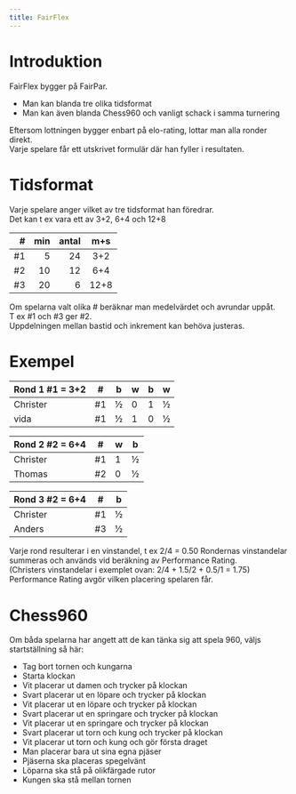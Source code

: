 ```yaml
---
title: FairFlex
---
```


# Introduktion

FairFlex bygger på FairPar. 
* Man kan blanda tre olika tidsformat
* Man kan även blanda Chess960 och vanligt schack i samma turnering

Eftersom lottningen bygger enbart på elo-rating, lottar man alla ronder direkt.  
Varje spelare får ett utskrivet formulär där han fyller i resultaten.  

# Tidsformat

Varje spelare anger vilket av tre tidsformat han föredrar.  
Det kan t ex vara ett av 3+2, 6+4 och 12+8

|#|min|antal|m+s|
|--:|--:|-:|:---:|
|#1 |5  |24|3+2  |
|#2 |10 |12|6+4  |
|#3 |20 | 6|12+8 |

Om spelarna valt olika # beräknar man medelvärdet och avrundar uppåt.  
T ex #1 och #3 ger #2.  
Uppdelningen mellan bastid och inkrement kan behöva justeras.  

# Exempel

|Rond 1 #1 = 3+2|# |b|w|b|w|
|---------------|--|-|-|-|-|
|Christer       |#1|½|0|1|½|
|vida           |#1|½|1|0|½|

|Rond 2 #2 = 6+4|# |w|b|
|---------------|--|-|-|
|Christer       |#1|1|½|
|Thomas         |#2|0|½|

|Rond 3 #2 = 6+4|# |b|
|---------------|--|-|
|Christer       |#1|½|
|Anders         |#3|½|

Varje rond resulterar i en vinstandel, t ex 2/4 = 0.50
Rondernas vinstandelar summeras och används vid beräkning av Performance Rating.  
(Christers vinstandelar i exemplet ovan: 2/4 + 1.5/2 + 0.5/1 = 1.75)  
Performance Rating avgör vilken placering spelaren får.  

# Chess960

Om båda spelarna har angett att de kan tänka sig att spela 960, väljs startställning så här:
* Tag bort tornen och kungarna
* Starta klockan
* Vit placerar ut damen och trycker på klockan
* Svart placerar ut en löpare och trycker på klockan
* Vit placerar ut en löpare och trycker på klockan
* Svart placerar ut en springare och trycker på klockan
* Vit placerar ut en springare och trycker på klockan
* Svart placerar ut torn och kung och trycker på klockan
* Vit placerar ut torn och kung och gör första draget
* Man placerar bara ut sina egna pjäser
* Pjäserna ska placeras spegelvänt
* Löparna ska stå på olikfärgade rutor
* Kungen ska stå mellan tornen
